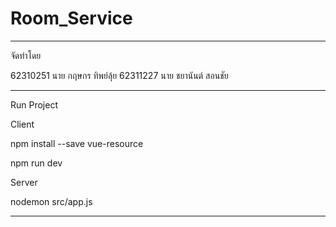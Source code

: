# Room_Service

-------------------------------------------------------

จัดทำโดย

62310251 นาย กฤษกร ทิพย์ลุ้ย
62311227 นาย ชยานันต์ สอนชัย

-------------------------------------------------------

Run Project

Client

npm install --save vue-resource

npm run dev

Server

nodemon src/app.js

-------------------------------------------------------
